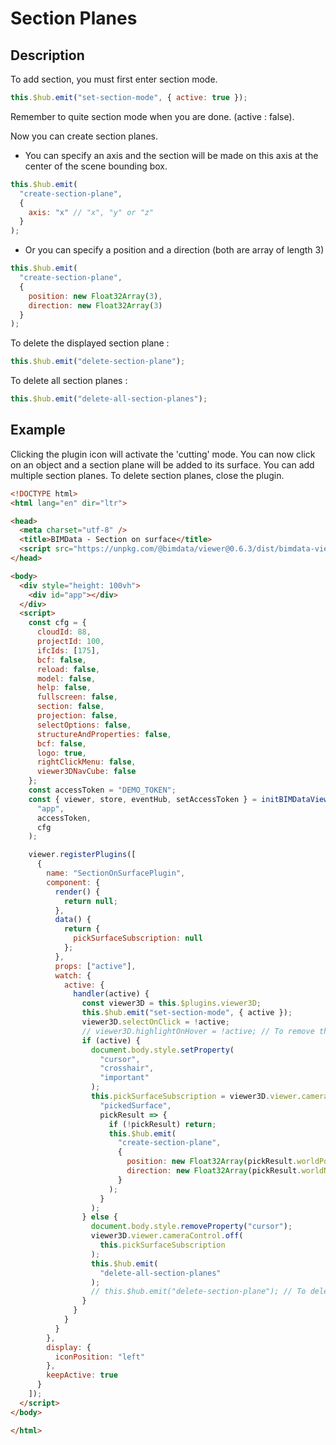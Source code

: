 # Section Planes

## Description

To add section, you must first enter section mode.

```javascript
this.$hub.emit("set-section-mode", { active: true });
```

Remember to quite section mode when you are done. (active : false).

Now you can create section planes.
- You can specify an axis and the section will be made on this axis at the center of the scene bounding box.

```javascript
this.$hub.emit(
  "create-section-plane",
  {
    axis: "x" // "x", "y" or "z"
  }
);
```
- Or you can specify a position and a direction (both are array of length 3)
```javascript
this.$hub.emit(
  "create-section-plane",
  {
    position: new Float32Array(3),
    direction: new Float32Array(3)
  }
);
```

To delete the displayed section plane :
```javascript
this.$hub.emit("delete-section-plane");
```

To delete all section planes :
```javascript
this.$hub.emit("delete-all-section-planes");
```

## Example

Clicking the plugin icon will activate the 'cutting' mode. You can now click on an object and a section plane will be added to its surface. You can add multiple section planes. To delete section planes, close the plugin.

```html
<!DOCTYPE html>
<html lang="en" dir="ltr">

<head>
  <meta charset="utf-8" />
  <title>BIMData - Section on surface</title>
  <script src="https://unpkg.com/@bimdata/viewer@0.6.3/dist/bimdata-viewer.min.js" charset="utf-8"></script>
</head>

<body>
  <div style="height: 100vh">
    <div id="app"></div>
  </div>
  <script>
    const cfg = {
      cloudId: 88,
      projectId: 100,
      ifcIds: [175],
      bcf: false,
      reload: false,
      model: false,
      help: false,
      fullscreen: false,
      section: false,
      projection: false,
      selectOptions: false,
      structureAndProperties: false,
      bcf: false,
      logo: true,
      rightClickMenu: false,
      viewer3DNavCube: false
    };
    const accessToken = "DEMO_TOKEN";
    const { viewer, store, eventHub, setAccessToken } = initBIMDataViewer(
      "app",
      accessToken,
      cfg
    );

    viewer.registerPlugins([
      {
        name: "SectionOnSurfacePlugin",
        component: {
          render() {
            return null;
          },
          data() {
            return {
              pickSurfaceSubscription: null
            };
          },
          props: ["active"],
          watch: {
            active: {
              handler(active) {
                const viewer3D = this.$plugins.viewer3D;
                this.$hub.emit("set-section-mode", { active });
                viewer3D.selectOnClick = !active;
                // viewer3D.highlightOnHover = !active; // To remove the highlight on hover
                if (active) {
                  document.body.style.setProperty(
                    "cursor",
                    "crosshair",
                    "important"
                  );
                  this.pickSurfaceSubscription = viewer3D.viewer.cameraControl.on(
                    "pickedSurface",
                    pickResult => {
                      if (!pickResult) return;
                      this.$hub.emit(
                        "create-section-plane",
                        {
                          position: new Float32Array(pickResult.worldPos),
                          direction: new Float32Array(pickResult.worldNormal)
                        }
                      );
                    }
                  );
                } else {
                  document.body.style.removeProperty("cursor");
                  viewer3D.viewer.cameraControl.off(
                    this.pickSurfaceSubscription
                  );
                  this.$hub.emit(
                    "delete-all-section-planes"
                  );
                  // this.$hub.emit("delete-section-plane"); // To delete the active section plane
                }
              }
            }
          }
        },
        display: {
          iconPosition: "left"
        },
        keepActive: true
      }
    ]);
  </script>
</body>

</html>
```
